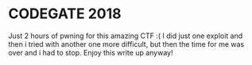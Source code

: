 # CODEGATE 2018

Just 2 hours of pwning for this amazing CTF :( I did just one exploit and then i tried with another
one more difficult, but then the time for me was over and i had to stop. Enjoy this write up anyway!
